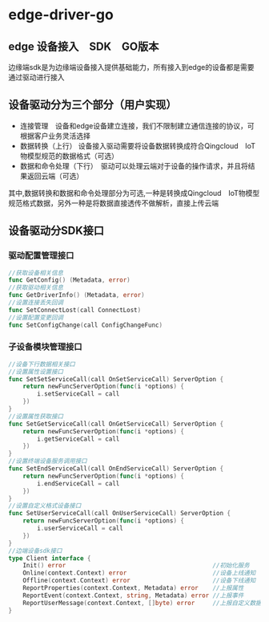 # edge-driver-go

## edge 设备接入　SDK　GO版本
边缘端sdk是为边缘端设备接入提供基础能力，所有接入到edge的设备都是需要通过驱动进行接入

## 设备驱动分为三个部分（用户实现）
- 连接管理　设备和edge设备建立连接，我们不限制建立通信连接的协议，可根据客户业务灵活选择
- 数据转换（上行）  设备接入驱动需要将设备数据转换成符合Qingcloud　IoT物模型规范的数据格式（可选）
- 数据和命令处理（下行）　驱动可以处理云端对于设备的操作请求，并且将结果返回云端（可选）

其中,数据转换和数据和命令处理部分为可选,一种是转换成Qingcloud　IoT物模型规范格式数据，另外一种是将数据直接透传不做解析，直接上传云端

## 设备驱动分SDK接口
### 驱动配置管理接口
```go
//获取设备相关信息
func GetConfig() (Metadata, error)
//获取驱动相关信息
func GetDriverInfo() (Metadata, error)
//设置连接丢失回调
func SetConnectLost(call ConnectLost) 
//设置配置变更回调
func SetConfigChange(call ConfigChangeFunc) 

```
### 子设备模块管理接口
```go
//设备下行数据相关接口
//设置属性设置接口
func SetSetServiceCall(call OnSetServiceCall) ServerOption {
	return newFuncServerOption(func(i *options) {
		i.setServiceCall = call
	})
}
//设置属性获取接口
func SetGetServiceCall(call OnGetServiceCall) ServerOption {
	return newFuncServerOption(func(i *options) {
		i.getServiceCall = call
	})
}
//设置终端设备服务调用接口
func SetEndServiceCall(call OnEndServiceCall) ServerOption {
	return newFuncServerOption(func(i *options) {
		i.endServiceCall = call
	})
}
//设置自定义格式设备接口
func SetUserServiceCall(call OnUserServiceCall) ServerOption {
	return newFuncServerOption(func(i *options) {
		i.userServiceCall = call
	})
}
//边端设备sdk接口
type Client interface {
	Init() error                                         //初始化服务
	Online(context.Context) error                        //设备上线通知
	Offline(context.Context) error                       //设备下线通知
	ReportProperties(context.Context, Metadata) error    //上报属性
	ReportEvent(context.Context, string, Metadata) error //上报事件
    ReportUserMessage(context.Context, []byte) error     //上报自定义数据
}
```